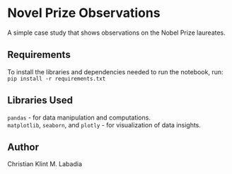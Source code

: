 # Novel Prize Observations

A simple case study that shows observations on the Nobel Prize laureates.

## Requirements

To install the libraries and dependencies needed to run the notebook, run:
`pip install -r requirements.txt`

## Libraries Used

`pandas` - for data manipulation and computations.  
`matplotlib`, `seaborn`, and `plotly` - for visualization of data insights.  

## Author

Christian Klint M. Labadia
